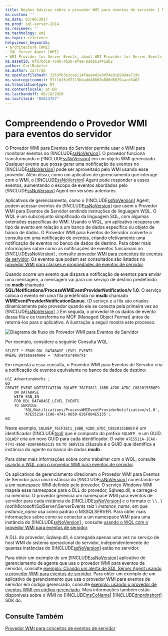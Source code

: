 ```yaml
---
title: Noções básicas sobre o provedor WMI para eventos de servidor | Microsoft Docs
ms.custom: ''
ms.date: 03/06/2017
ms.prod: sql-server-2014
ms.reviewer: ''
ms.technology: wmi
ms.topic: reference
helpviewer_keywords:
- architecture [WMI]
- SQL Server Agent [WMI]
- WMI Provider for Server Events, about WMI Provider for Server Events
ms.assetid: 8fd7bd18-76d0-4b28-8fee-8ad861441ab2
author: CarlRabeler
ms.author: carlrab
ms.openlocfilehash: 3263fb3e2ca6114f4a84d2e9df4e9189904a729b
ms.sourcegitcommit: 57f1d15c67113bbadd40861b886d6929aacd3467
ms.translationtype: MT
ms.contentlocale: pt-BR
ms.lasthandoff: 06/18/2020
ms.locfileid: "85013757"
---
```

# <a name="understanding-the-wmi-provider-for-server-events"></a>Compreendendo o Provedor WMI para eventos do servidor
  O Provedor WMI para Eventos do Servidor permite usar o WMI para monitorar eventos no [!INCLUDE[ssNoVersion](../../includes/ssnoversion-md.md)]. O provedor funciona transformando o [!INCLUDE[ssNoVersion](../../includes/ssnoversion-md.md)] em um objeto WMI gerenciado. Qualquer evento que possa gerar uma notificação de eventos no [!INCLUDE[ssNoVersion](../../includes/ssnoversion-md.md)] pode ser aproveitado pelo WMI usando esse provedor. Além disso, como um aplicativo de gerenciamento que interage com o WMI, o [!INCLUDE[ssNoVersion](../../includes/ssnoversion-md.md)] Agent pode responder a esses eventos, aumentando o escopo de eventos abordados pelo [!INCLUDE[ssNoVersion](../../includes/ssnoversion-md.md)] Agent em versões anteriores.

 Aplicativos de gerenciamento, como o [!INCLUDE[ssNoVersion](../../includes/ssnoversion-md.md)] Agent, podem acessar eventos do [!INCLUDE[ssNoVersion](../../includes/ssnoversion-md.md)] que usem o Provedor WMI para Eventos de Servidor emitindo instruções de linguagem WQL. O WQL é um subconjunto simplificado da linguagem SQL, com algumas extensões específicas do WMI. Usando o WQL, um aplicativo recupera um tipo de evento em relação a um banco de dados específico ou objeto de banco de dados. O Provedor WMI para Eventos de Servidor converte a consulta em uma notificação de eventos, criando efetivamente uma notificação de eventos no banco de dados de destino. Para obter mais informações sobre como as notificações de eventos funcionam no [!INCLUDE[ssNoVersion](../../includes/ssnoversion-md.md)] , consulte [provedor WMI para conceitos de eventos de servidor](https://technet.microsoft.com/library/ms180560.aspx). Os eventos que podem ser consultados são listados no [provedor WMI para classes e propriedades de eventos de servidor](../../relational-databases/wmi-provider-server-events/wmi-provider-for-server-events-classes-and-properties.md).

 Quando ocorre um evento que dispara a notificação de eventos para enviar uma mensagem, a mensagem vai para um serviço de destino predefinido no **msdb** chamado **SQL/Notifications/ProcessWMIEventProviderNotification/v 1.0**. O serviço coloca o evento em uma fila predefinida no **msdb** chamado **WMIEventProviderNotificationQueue**. (O serviço e a fila são criados dinamicamente pelo provedor quando ele se conecta pela primeira vez ao [!INCLUDE[ssNoVersion](../../includes/ssnoversion-md.md)] .) Em seguida, o provedor lê os dados de evento dessa fila e os transforma no MOF (Managed Object Format) antes de retorná-los para o aplicativo. A ilustração a seguir mostra este processo.

 ![Diagrama de fluxo do Provedor WMI para Eventos de Servidor](../../../2014/database-engine/dev-guide/media/wmi-provider-functional-spec.gif "Diagrama de fluxo do Provedor WMI para Eventos de Servidor")

 Por exemplo, considere a seguinte Consulta WQL:

```
SELECT * FROM DDL_DATABASE_LEVEL_EVENTS
WHERE DatabaseName = 'AdventureWorks'
```

 Em resposta a essa consulta, o Provedor WMI para Eventos de Servidor cria a notificação de eventos equivalente no banco de dados de destino:

```
USE AdventureWorks ;
GO
CREATE EVENT NOTIFICATION SQLWEP_76CF38C1_18BB_42DD_A7DC_C8820155B0E9
    ON DATABASE
    WITH FAN_IN
    FOR DDL_DATABASE_LEVEL_EVENTS
    TO SERVICE
        'SQL/Notifications/ProcessWMIEventProviderNotification/v1.0', 
        'A7E5521A-1CA6-4741-865D-826F804E5135';
GO
```

 Neste exemplo, `SQLWEP_76CF38C1_18BB_42DD_A7DC_C8820155B0E9` é um identificador [!INCLUDE[tsql](../../includes/tsql-md.md)] que é composto do prefixo `SQLWEP_` e um GUID. `SQLWEP` cria um novo GUID para cada identificador. O valor `A7E5521A-1CA6-4741-865D-826F804E5135` na `TO SERVICE` cláusula é o GUID que identifica a instância do agente no banco de dados **msdb** .

 Para obter mais informações sobre como trabalhar com o WQL, consulte [usando o WQL com o provedor WMI para eventos de servidor](https://technet.microsoft.com/library/ms180524\(v=sql.105\).aspx).

 Os aplicativos de gerenciamento direcionam o Provedor WMI para Eventos de Servidor para uma instância do [!INCLUDE[ssNoVersion](../../includes/ssnoversion-md.md)] conectando-se a um namespace WMI definido pelo provedor. O serviço Windows WMI mapeia esse namespace para o DLL do provedor, Sqlwep.dll, e carrega-o na memória. O provedor gerencia um namespace WMI para eventos de servidor para cada instância do [!INCLUDE[ssNoVersion](../../includes/ssnoversion-md.md)] e o formato é: \\ \\ . \\ *root*\Microsoft\SqlServer\ServerEvents raiz \\ *instance_name*, em que *instance_name* usa como padrão o MSSQLSERVER. Para obter mais informações sobre como se conectar a um namespace WMI para uma instância do [!INCLUDE[ssNoVersion](../../includes/ssnoversion-md.md)] , consulte [usando o WQL com o provedor WMI para eventos de servidor](https://technet.microsoft.com/library/ms180524\(v=sql.105\).aspx).

 A DLL do provedor, Sqlwep.dll, é carregada apenas uma vez no serviço de host WMI do sistema operacional do servidor, independentemente de quantas instâncias do [!INCLUDE[ssNoVersion](../../includes/ssnoversion-md.md)] estão no servidor.

 Para obter um exemplo de um [!INCLUDE[ssNoVersion](../../includes/ssnoversion-md.md)] aplicativo de gerenciamento de agente que usa o provedor WMI para eventos de servidor, consulte [exemplo: Criando um alerta de SQL Server Agent usando o provedor WMI para eventos de servidor](https://technet.microsoft.com/library/ms186385.aspx). Para obter um exemplo de um aplicativo de gerenciamento que usa o provedor WMI para eventos de servidor em código gerenciado, consulte [exemplo: usando o provedor de eventos WMI em código gerenciado](https://technet.microsoft.com/library/ms179315.aspx). Mais informações também estão disponíveis sobre o WMI no [!INCLUDE[msCoName](../../includes/msconame-md.md)] [!INCLUDE[dnprdnshort](../../includes/dnprdnshort-md.md)] SDK do.

## <a name="see-also"></a>Consulte Também
 [Provedor WMI para conceitos de eventos de servidor](https://technet.microsoft.com/library/ms180560.aspx)


